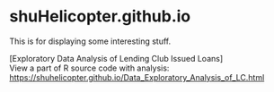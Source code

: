 # shuHelicopter.github.io
This is for displaying some interesting stuff.  

[Exploratory Data Analysis of Lending Club Issued Loans]   
View a part of R source code with analysis: https://shuhelicopter.github.io/Data_Exploratory_Analysis_of_LC.html
